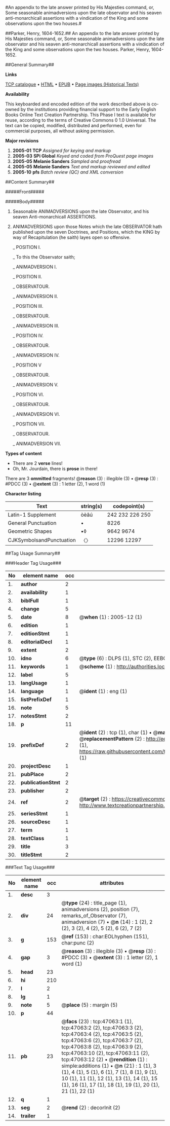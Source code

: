 #An appendix to the late answer printed by His Majesties command, or, Some seasonable animadversions upon the late observator and his seaven anti-monarchicall assertions with a vindication of the King and some observations upon the two houses.#

##Parker, Henry, 1604-1652.##
An appendix to the late answer printed by His Majesties command, or, Some seasonable animadversions upon the late observator and his seaven anti-monarchicall assertions with a vindication of the King and some observations upon the two houses.
Parker, Henry, 1604-1652.

##General Summary##

**Links**

[TCP catalogue](http://www.ota.ox.ac.uk/tcp/)  • 
[HTML](http://tei.it.ox.ac.uk/tcp/Texts-HTML/free/A56/A56168.html)  • 
[EPUB](http://tei.it.ox.ac.uk/tcp/Texts-EPUB/free/A56/A56168.epub) • 
[Page images (Historical Texts)](https://data.historicaltexts.jisc.ac.uk/view?pubId=eebo-11242881e&pageId=eebo-11242881e-47063-1)

**Availability**

This keyboarded and encoded edition of the
	       work described above is co-owned by the institutions
	       providing financial support to the Early English Books
	       Online Text Creation Partnership. This Phase I text is
	       available for reuse, according to the terms of Creative
	       Commons 0 1.0 Universal. The text can be copied,
	       modified, distributed and performed, even for
	       commercial purposes, all without asking permission.

**Major revisions**

1. __2005-01__ __TCP__ *Assigned for keying and markup*
1. __2005-03__ __SPi Global__ *Keyed and coded from ProQuest page images*
1. __2005-05__ __Melanie Sanders__ *Sampled and proofread*
1. __2005-05__ __Melanie Sanders__ *Text and markup reviewed and edited*
1. __2005-10__ __pfs__ *Batch review (QC) and XML conversion*

##Content Summary##

#####Front#####

#####Body#####

1. Seasonable ANIMADVERSIONS upon the late Observator, and his seaven Anti-monarchicall ASSERTIONS.

1. ANIMADVERSIONS upon those Notes which the late OBSERVATOR hath published upon the seven Doctrines, and Positions, which the KING by way of Recapitulation (he saith) layes open so offensive.

    _ POSITION I.

    _ To this the Observator saith;

    _ ANIMADVERSION I.

    _ POSITION II.

    _ OBSERVATOUR.

    _ ANIMADVERSION II.

    _ POSITION III.

    _ OBSERVATOUR.

    _ ANIMADVERSION III.

    _ POSITION IV.

    _ OBSERVATOUR.

    _ ANIMADVERSION IV.

    _ POSITION V

    _ OBSERVATOUR.

    _ ANIMADVERSION V.

    _ POSITION VI.

    _ OBSERVATOUR.

    _ ANIMADVERSION VI.

    _ POSITION VII.

    _ OBSERVATOUR.

    _ ANIMADVERSION VII.

**Types of content**

  * There are 2 **verse** lines!
  * Oh, Mr. Jourdain, there is **prose** in there!

There are 3 **ommitted** fragments! 
 @__reason__ (3) : illegible (3)  •  @__resp__ (3) : #PDCC (3)  •  @__extent__ (3) : 1 letter (2), 1 word (1)

**Character listing**


|Text|string(s)|codepoint(s)|
|---|---|---|
|Latin-1 Supplement|òèâú|242 232 226 250|
|General Punctuation|•|8226|
|Geometric Shapes|▪◊|9642 9674|
|CJKSymbolsandPunctuation|〈〉|12296 12297|

##Tag Usage Summary##

###Header Tag Usage###

|No|element name|occ|attributes|
|---|---|---|---|
|1.|__author__|2||
|2.|__availability__|1||
|3.|__biblFull__|1||
|4.|__change__|5||
|5.|__date__|8| @__when__ (1) : 2005-12 (1)|
|6.|__edition__|1||
|7.|__editionStmt__|1||
|8.|__editorialDecl__|1||
|9.|__extent__|2||
|10.|__idno__|6| @__type__ (6) : DLPS (1), STC (2), EEBO-CITATION (1), OCLC (1), VID (1)|
|11.|__keywords__|1| @__scheme__ (1) : http://authorities.loc.gov/ (1)|
|12.|__label__|5||
|13.|__langUsage__|1||
|14.|__language__|1| @__ident__ (1) : eng (1)|
|15.|__listPrefixDef__|1||
|16.|__note__|5||
|17.|__notesStmt__|2||
|18.|__p__|11||
|19.|__prefixDef__|2| @__ident__ (2) : tcp (1), char (1)  •  @__matchPattern__ (2) : ([0-9\-]+):([0-9IVX]+) (1), (.+) (1)  •  @__replacementPattern__ (2) : http://eebo.chadwyck.com/downloadtiff?vid=$1&page=$2 (1), https://raw.githubusercontent.com/textcreationpartnership/Texts/master/tcpchars.xml#$1 (1)|
|20.|__projectDesc__|1||
|21.|__pubPlace__|2||
|22.|__publicationStmt__|2||
|23.|__publisher__|2||
|24.|__ref__|2| @__target__ (2) : https://creativecommons.org/publicdomain/zero/1.0/ (1), http://www.textcreationpartnership.org/docs/. (1)|
|25.|__seriesStmt__|1||
|26.|__sourceDesc__|1||
|27.|__term__|1||
|28.|__textClass__|1||
|29.|__title__|3||
|30.|__titleStmt__|2||


###Text Tag Usage###

|No|element name|occ|attributes|
|---|---|---|---|
|1.|__desc__|3||
|2.|__div__|24| @__type__ (24) : title_page (1), animadversions (2), position (7), remarks_of_Observator (7), animadversion (7)  •  @__n__ (14) : 1 (2), 2 (2), 3 (2), 4 (2), 5 (2), 6 (2), 7 (2)|
|3.|__g__|153| @__ref__ (153) : char:EOLhyphen (151), char:punc (2)|
|4.|__gap__|3| @__reason__ (3) : illegible (3)  •  @__resp__ (3) : #PDCC (3)  •  @__extent__ (3) : 1 letter (2), 1 word (1)|
|5.|__head__|23||
|6.|__hi__|210||
|7.|__l__|2||
|8.|__lg__|1||
|9.|__note__|5| @__place__ (5) : margin (5)|
|10.|__p__|44||
|11.|__pb__|23| @__facs__ (23) : tcp:47063:1 (1), tcp:47063:2 (2), tcp:47063:3 (2), tcp:47063:4 (2), tcp:47063:5 (2), tcp:47063:6 (2), tcp:47063:7 (2), tcp:47063:8 (2), tcp:47063:9 (2), tcp:47063:10 (2), tcp:47063:11 (2), tcp:47063:12 (2)  •  @__rendition__ (1) : simple:additions (1)  •  @__n__ (21) : 1 (1), 3 (1), 4 (1), 5 (1), 6 (1), 7 (1), 8 (1), 9 (1), 10 (1), 11 (1), 12 (1), 13 (1), 14 (1), 15 (1), 16 (1), 17 (1), 18 (1), 19 (1), 20 (1), 21 (1), 22 (1)|
|12.|__q__|1||
|13.|__seg__|2| @__rend__ (2) : decorInit (2)|
|14.|__trailer__|1||
